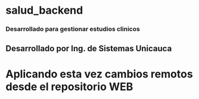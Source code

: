 # salud_backend
### Desarrollado para gestionar estudios clinicos
## Desarrollado por Ing. de Sistemas Unicauca
# Aplicando esta vez cambios remotos desde el repositorio WEB

